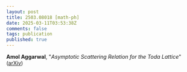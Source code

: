 ```yaml
---
layout: post
title: 2503.08018 [math-ph]
date: 2025-03-11T03:53:38Z
comments: false
tags: publication
published: true
---
```


<b>Amol Aggarwal</b>, "<i>Asymptotic Scattering Relation for the Toda Lattice</i>" ([arXiv](http://arxiv.org/abs/2503.08018v1))
